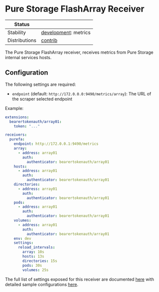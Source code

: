 # Pure Storage FlashArray Receiver

<!-- status autogenerated section -->
| Status        |           |
| ------------- |-----------|
| Stability     | [development]: metrics   |
| Distributions | [contrib] |

[development]: https://github.com/open-telemetry/opentelemetry-collector#development
[contrib]: https://github.com/open-telemetry/opentelemetry-collector-releases/tree/main/distributions/otelcol-contrib
<!-- end autogenerated section -->

The Pure Storage FlashArray receiver, receives metrics from Pure Storage internal services hosts.

## Configuration

The following settings are required:
 -  `endpoint` (default: `http://172.0.0.0:9490/metrics/array`): The URL of the scraper selected endpoint

Example:

```yaml
extensions:
  bearertokenauth/array01:
    token: "..."

receivers:
  purefa:
    endpoint: http://172.0.0.1:9490/metrics
    array:
      - address: array01
        auth:
          authenticator: bearertokenauth/array01
    hosts:
      - address: array01
        auth:
          authenticator: bearertokenauth/array01
    directories:
      - address: array01
        auth:
          authenticator: bearertokenauth/array01
    pods:
      - address: array01
        auth:
          authenticator: bearertokenauth/array01
    volumes:
      - address: array01
        auth:
          authenticator: bearertokenauth/array01
    env: dev
    settings:
      reload_intervals:
        array: 10s
        hosts: 13s
        directories: 15s
        pods: 30s
        volumes: 25s
```

The full list of settings exposed for this receiver are documented [here](./config.go)
with detailed sample configurations [here](./testdata/config.yaml).

